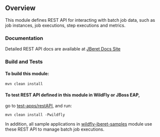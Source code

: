 ## Overview

This module defines REST API for interacting with batch job data, such as
job instances, job executions, step executions and metrics. 

### Documentation

Detailed REST API docs are available at 
[JBeret Docs Site](http://docs.jboss.org/jberet/latest/javadoc/jberet-rest-api/)

### Build and Tests

#### To build this module:

```
mvn clean install
```

#### To test REST API defined in this module in WildFly or JBoss EAP, 
go to [test-apps/restAPI](https://github.com/jberet/jsr352/tree/master/test-apps/restAPI),
and run:

```
mvn clean install -Pwildfly
```

In addition, all sample applications in 
[wildfly-jberet-samples](https://github.com/jberet/jsr352/tree/master/wildfly-jberet-samples)
module use these REST API to manage batch job executions.